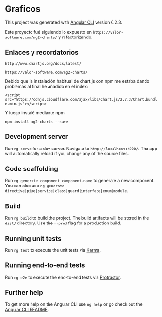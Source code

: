 # Graficos

This project was generated with [Angular CLI](https://github.com/angular/angular-cli) version 6.2.3.

Este proyecto fué siguiendo lo expuesto en ```https://valor-software.com/ng2-charts/``` y refactorizando.

## Enlaces y recordatorios

```http://www.chartjs.org/docs/latest/```

 ```https://valor-software.com/ng2-charts/ ```

Debido que la instalación habitual de chart.js con npm me estaba dando problemas al final he añadido en el index:

 ```<script src="https://cdnjs.cloudflare.com/ajax/libs/Chart.js/2.7.3/Chart.bundle.min.js"></script>``` 

Y luego instalé mediante npm:

 ```npm install ng2-charts --save```



## Development server

Run `ng serve` for a dev server. Navigate to `http://localhost:4200/`. The app will automatically reload if you change any of the source files.

## Code scaffolding

Run `ng generate component component-name` to generate a new component. You can also use `ng generate directive|pipe|service|class|guard|interface|enum|module`.

## Build

Run `ng build` to build the project. The build artifacts will be stored in the `dist/` directory. Use the `--prod` flag for a production build.

## Running unit tests

Run `ng test` to execute the unit tests via [Karma](https://karma-runner.github.io).

## Running end-to-end tests

Run `ng e2e` to execute the end-to-end tests via [Protractor](http://www.protractortest.org/).

## Further help

To get more help on the Angular CLI use `ng help` or go check out the [Angular CLI README](https://github.com/angular/angular-cli/blob/master/README.md).
